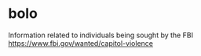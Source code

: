 # bolo
Information related to individuals being sought by the FBI https://www.fbi.gov/wanted/capitol-violence
